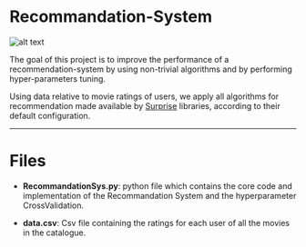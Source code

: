 # Recommandation-System

![alt text](https://miro.medium.com/max/1000/1*kjouN-zV6BgpmCl5SnEjGQ.jpeg)

The goal of this project is to improve the performance of a recommendation-system by using non-trivial algorithms and by performing hyper-parameters tuning.

Using data relative to movie ratings of users, we apply all algorithms for recommendation made available by [Surprise](http://surpriselib.com/) libraries, according to their default configuration.

____

# Files

* **RecommandationSys.py**: python file which contains the core code and implementation of the Recommandation System and the hyperparameter CrossValidation.

* **data.csv**: Csv file containing the ratings for each user of all the movies in the catalogue.
